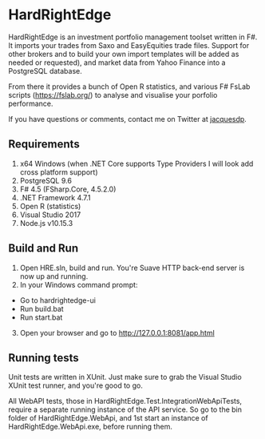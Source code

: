 # HardRightEdge

HardRightEdge is an investment portfolio management toolset written in F#. It imports your trades from Saxo and EasyEquities trade files. Support for other brokers and to build your own import templates will be added as needed or requested), and market data from Yahoo Finance into a PostgreSQL database.

From there it provides a bunch of Open R statistics, and various F# FsLab scripts (https://fslab.org/) to analyse and visualise your porfolio performance.

If you have questions or comments, contact me on Twitter at [jacquesdp](https://www.twitter.com/jacquesdp).

## Requirements

1. x64 Windows (when .NET Core supports Type Providers I will look add cross platform support)
2. PostgreSQL 9.6
3. F# 4.5 (FSharp.Core, 4.5.2.0)
4. .NET Framework 4.7.1
5. Open R (statistics)
6. Visual Studio 2017
7. Node.js v10.15.3

## Build and Run
1. Open HRE.sln, build and run. You're Suave HTTP back-end server is now up and running.
2. In your Windows command prompt:
  * Go to hardrightedge-ui
  * Run build.bat
  * Run start.bat
3. Open your browser and go to http://127.0.0.1:8081/app.html

## Running tests

Unit tests are written in XUnit. Just make sure to grab the Visual Studio XUnit test runner, and you're good to go.

All WebAPI tests, those in HardRightEdge.Test.IntegrationWebApiTests, require a separate running instance of the API service. So go to the bin folder of HardRightEdge.WebApi, and 1st start an instance of HardRightEdge.WebApi.exe, before running them.
